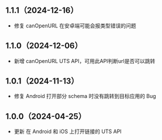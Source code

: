 ## 1.1.1（2024-12-16）
- 修复 canOpenURL 在安卓端可能会报类型错误的问题
## 1.1.0（2024-12-06）
- 新增 canOpenURL UTS API，可用此API判断url是否可以跳转
## 1.0.1（2024-11-13）
- 修复 Android 打开部分 schema 时没有跳转到目标应用的 Bug
## 1.0.0（2024-04-25）
- 更新 在 Android 和 iOS 上打开链接的 UTS API
